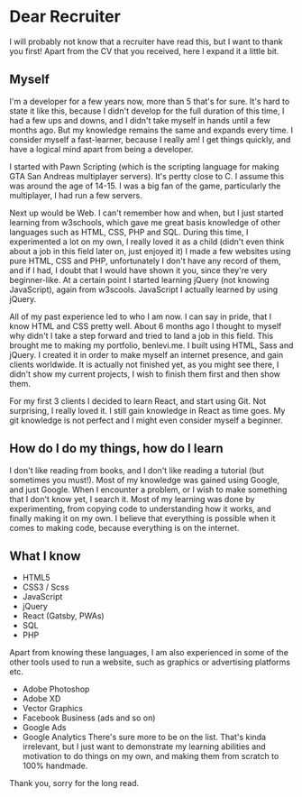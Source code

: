 # Dear Recruiter

I will probably not know that a recruiter have read this, but I want to thank you first!
Apart from the CV that you received, here I expand it a little bit.

## Myself
I'm a developer for a few years now, more than 5 that's for sure. It's hard to state it like this, because I didn't develop for the full duration of this time, 
I had a few ups and downs, and I didn't take myself in hands until a few months ago. But my knowledge remains the same and expands every time. I consider myself a fast-learner, because I really am! I get things quickly, and have a logical mind apart from being a developer.

I started with Pawn Scripting (which is the scripting language for making GTA San Andreas multiplayer servers). It's pertty close to C. 
I assume this was around the age of 14-15. I was a big fan of the game, particularly the multiplayer, I had run a few servers.

Next up would be Web. I can't remember how and when, but I just started learning from w3schools, which gave me great basis knowledge of other languages such as HTML, CSS, PHP and SQL.
During this time, I experimented a lot on my own, I really loved it as a child (didn't even think about a job in this field later on, just enjoyed it)
I made a few websites using pure HTML, CSS and PHP, unfortunately I don't have any record of them, and if I had, I doubt that I would have shown it you, since they're very beginner-like.
At a certain point I started learning jQuery (not knowing JavaScript), again from w3scools. JavaScript I actually learned by using jQuery.

All of my past experience led to who I am now. I can say in pride, that I know HTML and CSS pretty well. About 6 months ago I thought to myself why didn't I take a step forward and tried to land a job in this field.
This brought me to making my portfolio, benlevi.me. I built using HTML, Sass and jQuery. I created it in order to make myself an internet presence, and gain clients worldwide.
It is actually not finished yet, as you might see there, I didn't show my current projects, I wish to finish them first and then show them.

For my first 3 clients I decided to learn React, and start using Git. Not surprising, I really loved it.
I still gain knowledge in React as time goes.
My git knowledge is not perfect and I might even consider myself a beginner.

## How do I do my things, how do I learn
I don't like reading from books, and I don't like reading a tutorial (but sometimes you must!). Most of my knowledge was gained using Google, and just Google.
When I encounter a problem, or I wish to make something that I don't know yet, I search it. Most of my learning was done by experimenting, from copying code to understanding how it works, and finally making it on my own.
I believe that everything is possible when it comes to making code, because everything is on the internet.

## What I know
- HTML5
- CSS3 / Scss
- JavaScript
- jQuery
- React (Gatsby, PWAs)
- SQL
- PHP

Apart from knowing these languages, I am also experienced in some of the other tools used to run a website, such as graphics or advertising platforms etc.
- Adobe Photoshop
- Adobe XD
- Vector Graphics
- Facebook Business (ads and so on)
- Google Ads
- Google Analytics
There's sure more to be on the list. That's kinda irrelevant, but I just want to demonstrate my learning abilities and motivation to do things on my own, and making them from scratch to 100% handmade.

Thank you, sorry for the long read.

